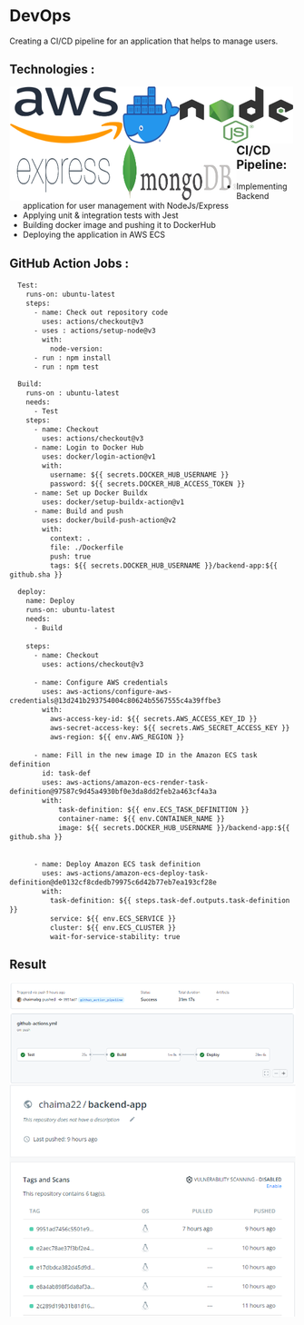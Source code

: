 # DevOps
Creating a CI/CD pipeline for an application that helps to manage users.

## Technologies :

<img align="left" width="200" height="100"  src="./images/aws.png">

<img align="left" width="100" height="100" src="./images/docker.png">

<img align="left" width="200" height="100" src="./images/node.png">

<img align="left" width="200" height="100" src="./images/Expressjs.png">

<img align="left" width="200" height="100" src="./images/mongo.png">


## CI/CD Pipeline:

- Implementing Backend application for user management with NodeJs/Express
- Applying unit & integration tests with Jest
- Building docker image and pushing it to DockerHub
- Deploying the application in AWS ECS

## GitHub Action Jobs :
```
  Test:
    runs-on: ubuntu-latest
    steps:
      - name: Check out repository code
        uses: actions/checkout@v3
      - uses : actions/setup-node@v3
        with:
          node-version:
      - run : npm install
      - run : npm test
  ```
```
  Build:
    runs-on : ubuntu-latest
    needs:
      - Test
    steps:
      - name: Checkout
        uses: actions/checkout@v3
      - name: Login to Docker Hub
        uses: docker/login-action@v1
        with:
          username: ${{ secrets.DOCKER_HUB_USERNAME }}
          password: ${{ secrets.DOCKER_HUB_ACCESS_TOKEN }}
      - name: Set up Docker Buildx
        uses: docker/setup-buildx-action@v1
      - name: Build and push
        uses: docker/build-push-action@v2
        with:
          context: .
          file: ./Dockerfile
          push: true
          tags: ${{ secrets.DOCKER_HUB_USERNAME }}/backend-app:${{ github.sha }}
 ```
```
  deploy:
    name: Deploy
    runs-on: ubuntu-latest
    needs:
      - Build

    steps:
      - name: Checkout
        uses: actions/checkout@v3

      - name: Configure AWS credentials
        uses: aws-actions/configure-aws-credentials@13d241b293754004c80624b5567555c4a39ffbe3
        with:
          aws-access-key-id: ${{ secrets.AWS_ACCESS_KEY_ID }}
          aws-secret-access-key: ${{ secrets.AWS_SECRET_ACCESS_KEY }}
          aws-region: ${{ env.AWS_REGION }}

      - name: Fill in the new image ID in the Amazon ECS task definition
        id: task-def
        uses: aws-actions/amazon-ecs-render-task-definition@97587c9d45a4930bf0e3da8dd2feb2a463cf4a3a
        with:
            task-definition: ${{ env.ECS_TASK_DEFINITION }}
            container-name: ${{ env.CONTAINER_NAME }}
            image: ${{ secrets.DOCKER_HUB_USERNAME }}/backend-app:${{ github.sha }}


      - name: Deploy Amazon ECS task definition
        uses: aws-actions/amazon-ecs-deploy-task-definition@de0132cf8cdedb79975c6d42b77eb7ea193cf28e
        with:
          task-definition: ${{ steps.task-def.outputs.task-definition }}
          service: ${{ env.ECS_SERVICE }}
          cluster: ${{ env.ECS_CLUSTER }}
          wait-for-service-stability: true
```

## Result

![alt img](./images/pipeline.png)
![alt img](./images/dockerhub.png)


